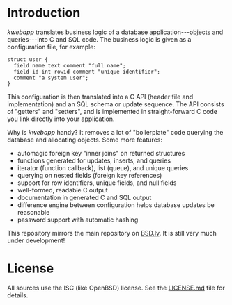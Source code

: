 # Introduction

*kwebapp* translates business logic of a database application---objects
and queries---into C and SQL code.  The business logic is given as a
configuration file, for example:

```
struct user {
  field name text comment "full name";
  field id int rowid comment "unique identifier";
  comment "a system user";
}
```

This configuration is then translated into a C API (header file and
implementation) and an SQL schema or update sequence.  The API consists
of "getters" and "setters", and is implemented in straight-forward C
code you link directly into your application.

Why is *kwebapp* handy?  It removes a lot of "boilerplate" code querying
the database and allocating objects.  Some more features:

- automagic foreign key "inner joins" on returned structures
- functions generated for updates, inserts, and queries
- iterator (function callback), list (queue), and unique queries
- querying on nested fields (foreign key references)
- support for row identifiers, unique fields, and null fields
- well-formed, readable C output
- documentation in generated C and SQL output
- difference engine between configuration helps database updates be
  reasonable
- password support with automatic hashing

This repository mirrors the main repository on
[BSD.lv](https://www.bsd.lv).  It is still very much under development!

# License

All sources use the ISC (like OpenBSD) license.
See the [LICENSE.md](LICENSE.md) file for details.

